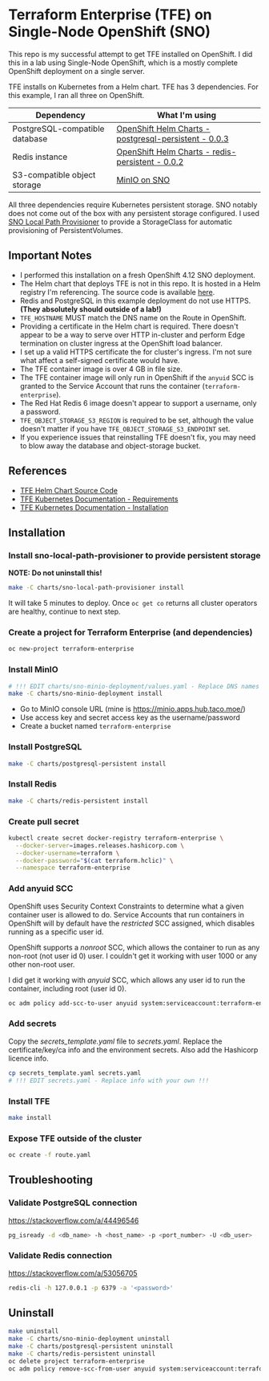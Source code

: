 # Terraform Enterprise (TFE) on Single-Node OpenShift (SNO)

This repo is my successful attempt to get TFE installed on OpenShift. I did
this in a lab using Single-Node OpenShift, which is a mostly complete OpenShift
deployment on a single server.

TFE installs on Kubernetes from a Helm chart. TFE has 3 dependencies. For this
example, I ran all three on OpenShift.

| Dependency | What I'm using |
| ---------- | -------------- |
| PostgreSQL-compatible database | [OpenShift Helm Charts - postgresql-persistent - 0.0.3] |
| Redis instance | [OpenShift Helm Charts - redis-persistent - 0.0.2] |
| S3-compatible object storage | [MinIO on SNO] |

All three dependencies require Kubernetes persistent storage. SNO notably does
not come out of the box with any persistent storage configured. I used
[SNO Local Path Provisioner] to provide a StorageClass for automatic
provisioning of PersistentVolumes.

## Important Notes

* I performed this installation on a fresh OpenShift 4.12 SNO deployment.
* The Helm chart that deploys TFE is not in this repo. It is hosted in a Helm registry I'm referencing. The source code is available [here][TFE Helm Chart Source Code].
* Redis and PostgreSQL in this example deployment do not use HTTPS. **(They absolutely should outside of a lab!)**
* `TFE_HOSTNAME` MUST match the DNS name on the Route in OpenShift.
* Providing a certificate in the Helm chart is required. There doesn't appear to be a way to serve over HTTP in-cluster and perform Edge termination on cluster ingress at the OpenShift load balancer.
* I set up a valid HTTPS certificate the for cluster's ingress. I'm not sure what affect a self-signed certificate would have.
* The TFE container image is over 4 GB in file size.
* The TFE container image will only run in OpenShift if the `anyuid` SCC is granted to the Service Account that runs the container (`terraform-enterprise`).
* The Red Hat Redis 6 image doesn't appear to support a username, only a password.
* `TFE_OBJECT_STORAGE_S3_REGION` is required to be set, although the value doesn't matter if you have `TFE_OBJECT_STORAGE_S3_ENDPOINT` set.
* If you experience issues that reinstalling TFE doesn't fix, you may need to blow away the database and object-storage bucket.

## References

* [TFE Helm Chart Source Code]
* [TFE Kubernetes Documentation - Requirements]
* [TFE Kubernetes Documentation - Installation]

## Installation

### Install sno-local-path-provisioner to provide persistent storage

**NOTE: Do not uninstall this!**

```bash
make -C charts/sno-local-path-provisioner install
```

It will take 5 minutes to deploy. Once `oc get co` returns all cluster operators are healthy, continue to next step.

### Create a project for Terraform Enterprise (and dependencies)

```bash
oc new-project terraform-enterprise
```

### Install MinIO

```bash
# !!! EDIT charts/sno-minio-deployment/values.yaml - Replace DNS names with your own !!!
make -C charts/sno-minio-deployment install
```

* Go to MinIO console URL (mine is https://minio.apps.hub.taco.moe/)
* Use access key and secret access key as the username/password
* Create a bucket named `terraform-enterprise`

### Install PostgreSQL

```bash
make -C charts/postgresql-persistent install
```

### Install Redis

```bash
make -C charts/redis-persistent install
```

### Create pull secret

```bash
kubectl create secret docker-registry terraform-enterprise \
  --docker-server=images.releases.hashicorp.com \
  --docker-username=terraform \
  --docker-password="$(cat terraform.hclic)" \
  --namespace terraform-enterprise
```

### Add anyuid SCC

OpenShift uses Security Context Constraints to determine what a given container
user is allowed to do. Service Accounts that run containers in OpenShift will
by default have the *restricted* SCC assigned, which disables running as a
specific user id.

OpenShift supports a *nonroot* SCC, which allows the container to run as any
non-root (not user id 0) user. I couldn't get it working with user 1000 or any
other non-root user.

I did get it working with *anyuid* SCC, which allows any user id to run the
container, including root (user id 0).

```bash
oc adm policy add-scc-to-user anyuid system:serviceaccount:terraform-enterprise:terraform-enterprise
```

### Add secrets

Copy the *secrets_template.yaml* file to *secrets.yaml*. Replace the
certificate/key/ca info and the environment secrets. Also add the Hashicorp
licence info.

```bash
cp secrets_template.yaml secrets.yaml
# !!! EDIT secrets.yaml - Replace info with your own !!!
```

### Install TFE

```bash
make install
```

### Expose TFE outside of the cluster

```bash
oc create -f route.yaml
```

## Troubleshooting

### Validate PostgreSQL connection

https://stackoverflow.com/a/44496546

```bash
pg_isready -d <db_name> -h <host_name> -p <port_number> -U <db_user>
```

### Validate Redis connection

https://stackoverflow.com/a/53056705

```bash
redis-cli -h 127.0.0.1 -p 6379 -a '<password>' 
```

## Uninstall

```bash
make uninstall
make -C charts/sno-minio-deployment uninstall
make -C charts/postgresql-persistent uninstall
make -C charts/redis-persistent uninstall
oc delete project terraform-enterprise
oc adm policy remove-scc-from-user anyuid system:serviceaccount:terraform-enterprise:terraform-enterprise
```

[MinIO on SNO]: https://github.com/RyanMillerC/sno-minio-deployment/
[OpenShift Helm Charts - postgresql-persistent - 0.0.3]: https://github.com/openshift-helm-charts/charts/tree/main/charts/redhat/redhat/postgresql-persistent/0.0.3/src
[OpenShift Helm Charts - redis-persistent - 0.0.2]: https://github.com/openshift-helm-charts/charts/tree/main/charts/redhat/redhat/redis-persistent/0.0.2/src
[OpenShift Helm Charts]: https://github.com/openshift-helm-charts/charts
[SNO Local Path Provisioner]: https://github.com/RyanMillerC/sno-local-path-provisioner
[TFE Helm Chart Source Code]: https://github.com/hashicorp/terraform-enterprise-helm
[TFE Kubernetes Documentation - Installation]: https://developer.hashicorp.com/terraform/enterprise/flexible-deployments/install/kubernetes/install
[TFE Kubernetes Documentation - Requirements]: https://developer.hashicorp.com/terraform/enterprise/flexible-deployments/install/kubernetes/requirements
